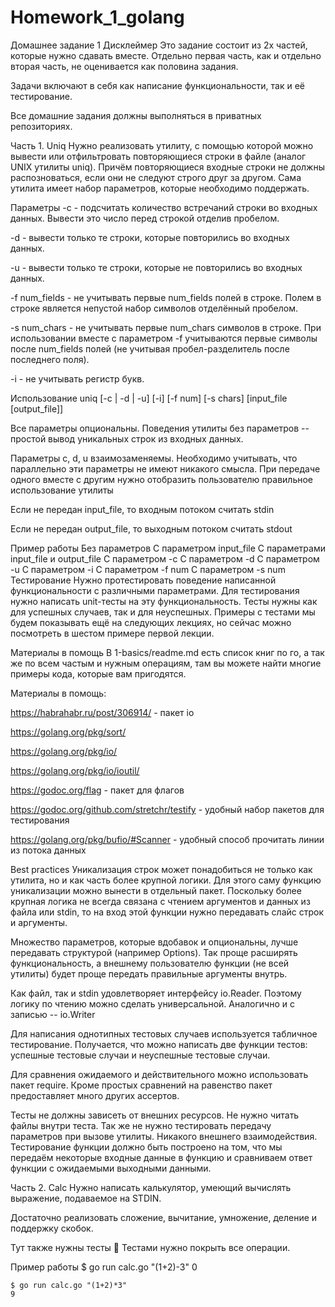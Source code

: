 # Homework_1_golang

Домашнее задание 1
Дисклеймер
Это задание состоит из 2х частей, которые нужно сдавать вместе. Отдельно первая часть, как и отдельно вторая часть, не оценивается как половина задания.

Задачи включают в себя как написание функциональности, так и её тестирование.

Все домашние задания должны выполняться в приватных репозиториях.

Часть 1. Uniq
Нужно реализовать утилиту, с помощью которой можно вывести или отфильтровать повторяющиеся строки в файле (аналог UNIX утилиты uniq). Причём повторяющиеся входные строки не должны распозноваться, если они не следуют строго друг за другом. Сама утилита имеет набор параметров, которые необходимо поддержать.

Параметры
-с - подсчитать количество встречаний строки во входных данных. Вывести это число перед строкой отделив пробелом.

-d - вывести только те строки, которые повторились во входных данных.

-u - вывести только те строки, которые не повторились во входных данных.

-f num_fields - не учитывать первые num_fields полей в строке. Полем в строке является непустой набор символов отделённый пробелом.

-s num_chars - не учитывать первые num_chars символов в строке. При использовании вместе с параметром -f учитываются первые символы после num_fields полей (не учитывая пробел-разделитель после последнего поля).

-i - не учитывать регистр букв.

Использование
uniq [-c | -d | -u] [-i] [-f num] [-s chars] [input_file [output_file]]

Все параметры опциональны. Поведения утилиты без параметров -- простой вывод уникальных строк из входных данных.

Параметры c, d, u взаимозаменяемы. Необходимо учитывать, что параллельно эти параметры не имеют никакого смысла. При передаче одного вместе с другим нужно отобразить пользователю правильное использование утилиты

Если не передан input_file, то входным потоком считать stdin

Если не передан output_file, то выходным потоком считать stdout

Пример работы
Без параметров
С параметром input_file
С параметрами input_file и output_file
С параметром -c
С параметром -d
С параметром -u
С параметром -i
С параметром -f num
С параметром -s num
Тестирование
Нужно протестировать поведение написанной функциональности с различными параметрами. Для тестирования нужно написать unit-тесты на эту функциональность. Тесты нужны как для успешных случаев, так и для неуспешных. Примеры с тестами мы будем показывать ещё на следующих лекциях, но сейчас можно посмотреть в шестом примере первой лекции.

Материалы в помощь
В 1-basics/readme.md есть список книг по го, а так же по всем частым и нужным операциям, там вы можете найти многие примеры кода, которые вам пригодятся.

Материалы в помощь:

https://habrahabr.ru/post/306914/ - пакет io

https://golang.org/pkg/sort/

https://golang.org/pkg/io/

https://golang.org/pkg/io/ioutil/

https://godoc.org/flag - пакет для флагов

https://godoc.org/github.com/stretchr/testify - удобный набор пакетов для тестирования

https://golang.org/pkg/bufio/#Scanner - удобный способ прочитать линии из потока данных

Best practices
Уникализация строк может понадобиться не только как утилита, но и как часть более крупной логики. Для этого саму функцию уникализации можно вынести в отдельный пакет. Поскольку более крупная логика не всегда связана с чтением аргументов и данных из файла или stdin, то на вход этой функции нужно передавать слайс строк и аргументы.

Множество параметров, которые вдобавок и опциональны, лучше передавать структурой (например Options). Так проще расширять функциональность, а внешнему пользователю функции (не всей утилиты) будет проще передать правильные аргументы внутрь.

Как файл, так и stdin удовлетворяет интерфейсу io.Reader. Поэтому логику по чтению можно сделать универсальной. Аналогично и с записью -- io.Writer

Для написания однотипных тестовых случаев используется табличное тестирование. Получается, что можно написать две функции тестов: успешные тестовые случаи и неуспешные тестовые случаи.

Для сравнения ожидаемого и действительного можно использовать пакет require. Кроме простых сравнений на равенство пакет предоставляет много других ассертов.

Тесты не должны зависеть от внешних ресурсов. Не нужно читать файлы внутри теста. Так же не нужно тестировать передачу параметров при вызове утилиты. Никакого внешнего взаимодействия. Тестирование функции должно быть построено на том, что мы передаём некоторые входные данные в функцию и сравниваем ответ функции с ожидаемыми выходными данными.

Часть 2. Calc
Нужно написать калькулятор, умеющий вычислять выражение, подаваемое на STDIN.

Достаточно реализовать сложение, вычитание, умножение, деление и поддержку скобок.

Тут также нужны тесты 🙂 Тестами нужно покрыть все операции.

Пример работы
$ go run calc.go "(1+2)-3"
0

    $ go run calc.go "(1+2)*3"
    9
